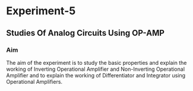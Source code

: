 # Experiment-5
## Studies Of Analog Circuits Using OP-AMP



### Aim

The aim of the experiment is to study the basic properties and explain the working of Inverting Operational Amplifier and Non-Inverting Operational Amplifier and to explain the working of Differentiator and Integrator using Operational Amplifiers.
